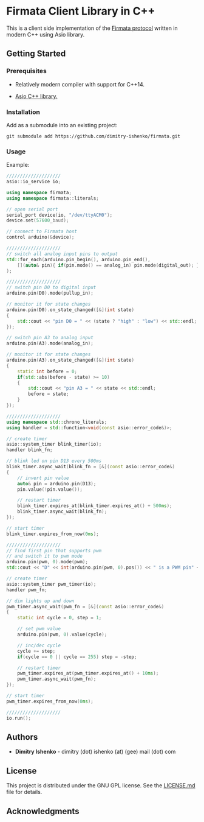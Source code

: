 # Firmata Client Library in C++

This is a client side implementation of the [Firmata protocol](https://github.com/firmata/protocol)
written in modern C++ using Asio library.

## Getting Started

### Prerequisites

* Relatively modern compiler with support for C++14.

* [Asio C++ library.](https://think-async.com)

### Installation

Add as a submodule into an existing project:
```
git submodule add https://github.com/dimitry-ishenko/firmata.git
```

### Usage

Example:

```cpp
////////////////////
asio::io_service io;

using namespace firmata;
using namespace firmata::literals;

// open serial port
serial_port device(io, "/dev/ttyACM0");
device.set(57600_baud);

// connect to Firmata host
control arduino(&device);

////////////////////
// switch all analog input pins to output
std::for_each(arduino.pin_begin(), arduino.pin_end(),
    [](auto& pin){ if(pin.mode() == analog_in) pin.mode(digital_out); }
);

////////////////////
// switch pin D0 to digital input
arduino.pin(D0).mode(pullup_in);

// monitor it for state changes
arduino.pin(D0).on_state_changed([&](int state)
{
    std::cout << "pin D0 = " << (state ? "high" : "low") << std::endl;
});

// switch pin A3 to analog input
arduino.pin(A3).mode(analog_in);

// monitor it for state changes
arduino.pin(A3).on_state_changed([&](int state)
{
    static int before = 0;
    if(std::abs(before - state) >= 10)
    {
        std::cout << "pin A3 = " << state << std::endl;
        before = state;
    }
});

////////////////////
using namespace std::chrono_literals;
using handler = std::function<void(const asio::error_code&)>;

// create timer
asio::system_timer blink_timer(io);
handler blink_fn;

// blink led on pin D13 every 500ms
blink_timer.async_wait(blink_fn = [&](const asio::error_code&)
{
    // invert pin value
    auto& pin = arduino.pin(D13);
    pin.value(!pin.value());

    // restart timer
    blink_timer.expires_at(blink_timer.expires_at() + 500ms);
    blink_timer.async_wait(blink_fn);
});

// start timer
blink_timer.expires_from_now(0ms);

////////////////////
// find first pin that supports pwm
// and switch it to pwm mode
arduino.pin(pwm, 0).mode(pwm);
std::cout << "D" << int(arduino.pin(pwm, 0).pos()) << " is a PWM pin" << std::endl;

// create timer
asio::system_timer pwm_timer(io);
handler pwm_fn;

// dim lights up and down
pwm_timer.async_wait(pwm_fn = [&](const asio::error_code&)
{
    static int cycle = 0, step = 1;

    // set pwm value
    arduino.pin(pwm, 0).value(cycle);

    // inc/dec cycle
    cycle += step;
    if(cycle == 0 || cycle == 255) step = -step;

    // restart timer
    pwm_timer.expires_at(pwm_timer.expires_at() + 10ms);
    pwm_timer.async_wait(pwm_fn);
});

// start timer
pwm_timer.expires_from_now(0ms);

////////////////////
io.run();
```

## Authors

* **Dimitry Ishenko** - dimitry (dot) ishenko (at) (gee) mail (dot) com

## License

This project is distributed under the GNU GPL license. See the
[LICENSE.md](LICENSE.md) file for details.

## Acknowledgments
